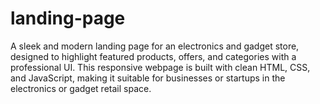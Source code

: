 # landing-page
A sleek and modern landing page for an electronics and gadget store, designed to highlight featured products, offers, and categories with a professional UI. This responsive webpage is built with clean HTML, CSS, and JavaScript, making it suitable for businesses or startups in the electronics or gadget retail space.
